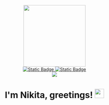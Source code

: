 <div id="header" align="center">
  <img src="https://i.giphy.com/media/v1.Y2lkPTc5MGI3NjExbG5zYjR5M2F5MmxrNmd3bTM3a24ydzdkOGNoamU3ajQ0Yng3cDVzcyZlcD12MV9pbnRlcm5hbF9naWZfYnlfaWQmY3Q9Zw/34aBHjXSSCtXmZr4l3/giphy.gif" width="200"/>
  <div id="badges">
    <a href="https://www.linkedin.com/in/nikita-harashchuk-662a16265/">
      <img alt="Static Badge" src="https://img.shields.io/badge/LinkedIn-blue?style=for-the-badge&logo=linkedin&logoColor=white&link=https%3A%2F%2Fwww.linkedin.com%2Fin%2Fnikita-harashchuk-662a16265%2F">
    </a>
    <a href="https://t.me/nikitoSSka228">
     <img alt="Static Badge" src="https://img.shields.io/badge/Telegram-blue?style=for-the-badge&logo=Telegram&logoColor=white">
    </a>
  </div>
  <img src="https://komarev.com/ghpvc/?username=Nikichel&style=flat-square&color=red"/>
  <h1>
    I'm Nikita, greetings!
    <img src="https://i.giphy.com/media/v1.Y2lkPTc5MGI3NjExZ2NjOW40ajU0eWdwMWltdmJpamU2d2dzbWN3eWt6enowYjRiaW02NSZlcD12MV9pbnRlcm5hbF9naWZfYnlfaWQmY3Q9cw/BGLSkombEDjGEJ41oW/giphy.gif" width="30px"/>
  </h1>
</div>




<!--
**Nikichel/Nikichel** is a ✨ _special_ ✨ repository because its `README.md` (this file) appears on your GitHub profile.

Here are some ideas to get you started:

- 🔭 I’m currently working on ...
- 🌱 I’m currently learning ...
- 👯 I’m looking to collaborate on ...
- 🤔 I’m looking for help with ...
- 💬 Ask me about ...
- 📫 How to reach me: ...
- 😄 Pronouns: ...
- ⚡ Fun fact: ...
-->
